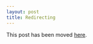 ```yaml
---
layout: post
title: Redirecting
---
```


<meta http-equiv="refresh" content="0; url=https://stanko.github.io/ios-safari-scroll-position-fixed/">
<link rel="canonical" href="https://stanko.github.io/ios-safari-scroll-position-fixed/" />

This post has been moved [here](/ios-safari-scroll-position-fixed/).
